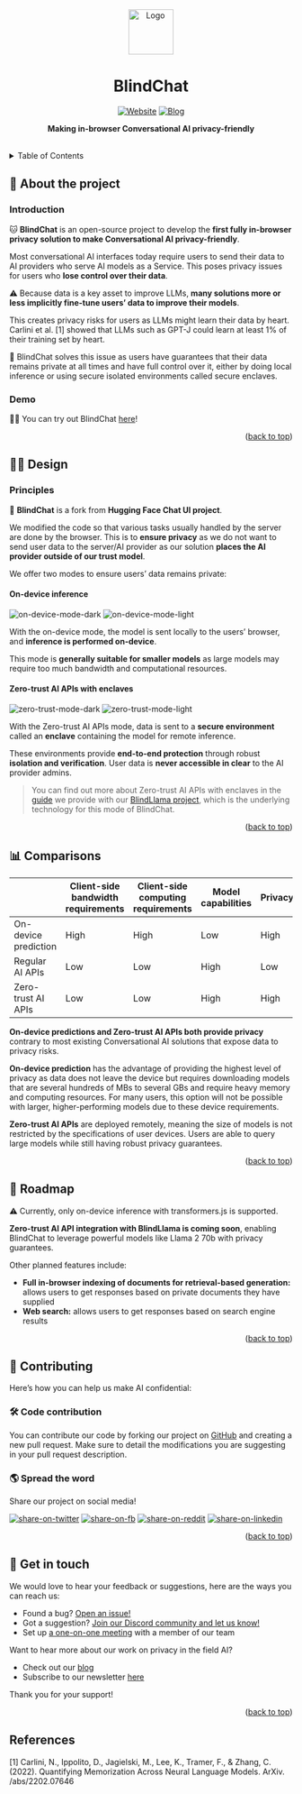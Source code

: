 <a name="readme-top"></a>
<br />
<div align="center">
  <a href="https://github.com/mithril-security/blind_chat">
    <img src="https://github.com/mithril-security/blindai/raw/main/docs/assets/logo.png" alt="Logo" width="80" height="80">
  </a>

<h1 align="center">BlindChat</h1>

[![Website][website-shield]][website-url]
[![Blog][blog-shield]][blog-url]
</div>

 <p align="center">
    <b>Making in-browser Conversational AI privacy-friendly</b><br /><br />
   <!-- 
    <a href="https://blindllama.mithrilsecurity.io/en/latest"><strong>Explore the docs »</strong></a>
    <br />
    <br />
    <a href="https://aicert.mithrilsecurity.io/en/latest/docs/getting-started/quick-tour/">Get started</a>
    ·
    <a href="https://github.com/mithril-security/aicert/issues">Report Bug</a>
    ·
    <a href="https://github.com/mithril-security/aicert/issues">Request Feature</a>
  </p>
</div>

<!-- TABLE OF CONTENTS -->
<details>
  <summary>Table of Contents</summary>
  <ol>
    <li><a href="#-about-the-project">About the project</a></li>
    <li><a href="#-design">Design</a></li>
    <li><a href="#-Comparisons">Comparisons</a></li>
    <li><a href="#-roadmap">Roadmap</a></li>
    <li><a href="#-contributing">Contributing</a></li>
    <li><a href="#-get-in-touch">Contact</a></li>
  </ol>
</details>

## 📜 About the project

### Introduction

🐱 **BlindChat** is an open-source project to develop the **first fully in-browser privacy solution to make Conversational AI privacy-friendly**.

Most conversational AI interfaces today require users to send their data to AI providers who serve AI models as a Service. This poses privacy issues for users who **lose control over their data**. 

⚠️ Because data is a key asset to improve LLMs, **many solutions more or less implicitly fine-tune users’ data to improve their models**.

This creates privacy risks for users as LLMs might learn their data by heart. Carlini et al. [1] showed that LLMs such as GPT-J could learn at least 1% of their training set by heart.

🔐 BlindChat solves this issue as users have guarantees that their data remains private at all times and have full control over it, either by doing local inference or using secure isolated environments called secure enclaves.

### Demo

👩‍💻  You can try out BlindChat [here](mithrilsecurity.io/chat)!

<p align="right">(<a href="#readme-top">back to top</a>)</p>

## 🧑‍🎨 Design

### Principles

🤗 **BlindChat** is a fork from **Hugging Face Chat UI project**.

We modified the code so that various tasks usually handled by the server are done by the browser. This is to **ensure privacy** as we do not want to send user data to the server/AI provider as our solution **places the AI provider outside of our trust model**.

We offer two modes to ensure users’ data remains private:

#### On-device inference

![on-device-mode-dark](./assets/on-device-dark.png#gh-dark-mode-only)
![on-device-mode-light](./assets/on-device-light.png#gh-light-mode-only)

With the on-device mode, the model is sent locally to the users’ browser, and **inference is performed on-device**.

This mode is **generally suitable for smaller models** as large models may require too much bandwidth and computational resources.

#### Zero-trust AI APIs with enclaves

![zero-trust-mode-dark](./assets/zero-trust-dark.png#gh-dark-mode-only)
![zero-trust-mode-light](./assets/zero-trust-light.png#gh-light-mode-only)

With the Zero-trust AI APIs mode, data is sent to a **secure environment** called an **enclave** containing the model for remote inference. 

These environments provide **end-to-end protection** through robust **isolation and verification**. User data is **never accessible in clear** to the AI provider admins. 

> You can find out more about Zero-trust AI APIs with enclaves in the [guide](https://blindllama.mithrilsecurity.io/en/latest/docs/concepts/hardened-systems/) we provide with our [BlindLlama project](https://blindllama.mithrilsecurity.io/en/latest/), which is the underlying technology for this mode of BlindChat.

<p align="right">(<a href="#readme-top">back to top</a>)</p>

## 📊 Comparisons

|                      | Client-side bandwidth requirements | Client-side computing requirements | Model capabilities | Privacy |
|----------------------|-----------------------------------|-----------------------------------|-------------------|---------|
| On-device prediction | High                              | High                              | Low               | High    |
| Regular AI APIs      | Low                               | Low                               | High              | Low     |
| Zero-trust AI APIs  | Low                               | Low                               | High              | High    |


**On-device predictions and Zero-trust AI APIs both provide privacy** contrary to most existing Conversational AI solutions that expose data to privacy risks.

**On-device prediction** has the advantage of providing the highest level of privacy as data does not leave the device but requires downloading models that are several hundreds of MBs to several GBs and require heavy memory and computing resources. For many users, this option will not be possible with larger, higher-performing models due to these device requirements. 

**Zero-trust AI APIs** are deployed remotely, meaning the size of models is not restricted by the specifications of user devices. Users are able to query large models while still having robust privacy guarantees.

<p align="right">(<a href="#readme-top">back to top</a>)</p>

## 🎯 Roadmap

⚠️ Currently, only on-device inference with transformers.js is supported. 

**Zero-trust AI API integration with BlindLlama is coming soon**, enabling BlindChat to leverage powerful models like Llama 2 70b with privacy guarantees.

Other planned features include:

- **Full in-browser indexing of documents for retrieval-based generation:** allows users to get responses based on private documents they have supplied
- **Web search:** allows users to get responses based on search engine results

<p align="right">(<a href="#readme-top">back to top</a>)</p>

## 🤝 Contributing

Here’s how you can help us make AI confidential:

### 🛠️ Code contribution

You can contribute our code by forking our project on [GitHub](https://github.com/mithril-security/blind_chat) and creating a new pull request. Make sure to detail the modifications you are suggesting in your pull request description.

### 🌎 Spread the word

Share our project on social media!

[![share-on-twitter][twitter]][twitter-share]
[![share-on-fb][fb-shield]][facebook-share]
[![share-on-reddit][reddit-shield]][reddit-share]
[![share-on-linkedin][linkedin-shield]][linkedin-share]

<p align="right">(<a href="#readme-top">back to top</a>)</p>

## 📇 Get in touch

We would love to hear your feedback or suggestions, here are the ways you can reach us:
  - Found a bug? [Open an issue!](https://github.com/mithril-security/blind_chat/issues)
  - Got a suggestion? [Join our Discord community and let us know!](https://discord.com/invite/TxEHagpWd4)
  - Set up [a one-on-one meeting](https://www.mithrilsecurity.io/contact) with a member of our team

Want to hear more about our work on privacy in the field AI?
- Check out our [blog](https://blog.mithrilsecurity.io/)
- Subscribe to our newsletter [here](https://blog.mithrilsecurity.io/)

Thank you for your support!

<p align="right">(<a href="#readme-top">back to top</a>)</p>

## References

[1] Carlini, N., Ippolito, D., Jagielski, M., Lee, K., Tramer, F., & Zhang, C. (2022). Quantifying Memorization Across Neural Language Models. ArXiv. /abs/2202.07646


<!-- MARKDOWN LINKS & IMAGES -->
[project-url]: https://github.com/mithril-security/blind_chat
[twitter-url]: https://twitter.com/MithrilSecurity
[contact-url]: https://www.mithrilsecurity.io/contact
[docs-shield]: https://img.shields.io/badge/Docs-000000?style=for-the-badge&colorB=555
[docs-url]: https://blindllama.mithrilsecurity.io/en/latest/
[license-shield]: https://img.shields.io/github/license/mithril-security/aicert.svg?style=for-the-badge
[contact]: https://img.shields.io/badge/Contact_us-000000?style=for-the-badge&colorB=555
[project]: https://img.shields.io/badge/Project-000000?style=for-the-badge&colorB=555
[linkedin-shield]: https://img.shields.io/badge/LinkedIn-0077B5?style=for-the-badge&logo=linkedin&logoColor=white&colorB=555
[reddit-shield]: https://img.shields.io/badge/reddit-0077B5?style=for-the-badge&logo=reddit&logoColor=white&colorB=FF4500
[twitter]: https://img.shields.io/badge/Twitter-1DA1F2?style=for-the-badge&logo=twitter&logoColor=white
[fb-shield]: https://img.shields.io/badge/Facebook-0077B5?style=for-the-badge&logo=facebook&logoColor=white&colorB=3b5998
[linkedin-url]: https://www.linkedin.com/company/mithril-security-company/
[website-url]: https://www.mithrilsecurity.io
[docs-url]: https://blindllama.mithrilsecurity.io/en/latest/
[website-shield]: https://img.shields.io/badge/website-000000?style=for-the-badge&colorB=555
[blog-url]: https://blog.mithrilsecurity.io/
[blog-shield]: https://img.shields.io/badge/Blog-000?style=for-the-badge&logo=ghost&logoColor=yellow&colorB=555
[facebook-share]: https://www.facebook.com/sharer/sharer.php?u=https%3A//github.com/mithril-security/blind_chat
[twitter-share]: https://twitter.com/intent/tweet?url=https://github.com/mithril-security/blind_chat&text=Check%20out%20the%20open-source%20project%20to%20build%20a%20private%20Conversational%20AI%20app%20running%20fully%20in-browser
[linkedin-share]: https://www.linkedin.com/sharing/share-offsite/?url=https://github.com/mithril-security/blind_chat
[reddit-share]: https://www.reddit.com/submit?url=github.com%2Fmithril-security%2Fblind_chat&title=Private%20in-browser%20Conversational%20AI%20with%20BlindChat
